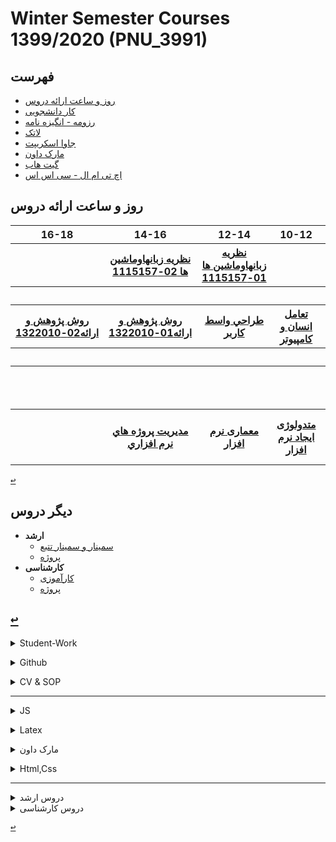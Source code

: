 # Winter Semester Courses 1399/2020 (PNU_3991)
<a name="TOC"></a>
## فهرست
- [روز و ساعت ارائه دروس](#Course-Table)
- [کار دانشجویی](#Student-Work)
- [رزومه - انگیزه نامه](#CV_SOP)
- [لاتک](#Latex)
- [جاوا اسکریپت](#JS)
- [مارک داون](#MD)
- [گیت هاب](#Github)
- [اچ تی ام ال - سی اس اس](#HTML)

<a name="Course-Table"></a>
## روز و ساعت ارائه دروس

<table style="width:100%">
  <tr>
    <th >16-18</th>
    <th >14-16</th>
    <th >12-14</th>
    <th>10-12</th>
    <th>8-10</th>
    <th>روز</th>
  </tr>
  <tr>
    <th ></th>
    <th ><a  href="https://github.com/AliRazavi-edu/PNU_3991/tree/master/_BSc/Theory-of-Languages-and-Machines">نظريه زبانهاوماشين ها 02-1115157</a></th>
    <th ><a href="https://github.com/AliRazavi-edu/PNU_3991/tree/master/_BSc/Theory-of-Languages-and-Machines" >نظريه زبانهاوماشين ها 01-1115157</a></th>
    <th></th>
    <th></th>
    <th>شنبه</th>
  </tr>
   <tr>
    <th ></th>
    <th ></th>
    <th></th>
    <th></th>
    <th ></th>
    <th>یک شنبه</th>
  </tr>
   <tr>
     <th ><a href="https://github.com/AliRazavi-edu/PNU_3991/tree/master/_BSc/ResearchAndPresentationMethods" >روش پژوهش و ارائه02-1322010</a> </th>
     <th ><a  href="https://github.com/AliRazavi-edu/PNU_3991/tree/master/_BSc/ResearchAndPresentationMethods">روش پژوهش و ارائه01-1322010</a></th>
     <th><a  href="https://github.com/AliRazavi-edu/PNU_3991/tree/master/_BSc/UserInterfaceDesgin">طراحي واسط كاربر</a></th>
     <th><a href="https://github.com/AliRazavi-edu/PNU_3991/tree/master/_BSc/HumanComputerInteraction">تعامل انسان و كامپيوتر</a></th>
    <th ></th>   
    <th>دوشنبه</th>
  </tr>
   <tr>
    <th ></th>
    <th ></th>
    <th></th>
    <th></th>
    <th ></th>
    <th>سه شنبه</th>
  </tr>
   <tr>
    <th ></th>
    <th ></th>
    <th></th>
    <th></th>
     <th ><a  href="https://github.com/AliRazavi-edu/PNU_3991/tree/master/_MSc/AdvancedAlgorithms">الگوريتم هاي پيشرفته</a></th>
    <th>چهارشنبه</th>
  </tr>
   <tr>
    <th ></th>
     <th ><a  href="https://github.com/AliRazavi-edu/PNU_3991/tree/master/_MSc/SoftwareProjectManagement">مديريت پروژه هاي نرم افزاري</a></th>
     <th ><a  href="https://github.com/AliRazavi-edu/PNU_3991/tree/master/_MSc/SoftwareArchitecture">معماری نرم افزار</a></th>
     <th><a  href="https://github.com/AliRazavi-edu/PNU_3991/tree/master/_MSc/SoftwareDevelopmentMethodologies">متدولوژی ایجاد نرم افزار</a></th>
    <th><a href="https://github.com/AliRazavi-edu/PNU_3991/tree/master/_MSc/AdvancedSoftwareEngineering">مهندسی نرم افزار پیشرفته</a></th>
    <th>پنج شنبه</th>
  </tr>
</table>

[<kbd>↩</kbd>](#TOC)

## دیگر دروس
- **ارشد**
    - [سمینار و سمینار تتبع](https://github.com/AliRazavi-edu/PNU_3991/tree/master/_MSc/Seminar)
    - [پروژه](https://github.com/AliRazavi-edu/PNU_3991/tree/master/_MSc/Theses)
- **کارشناسی**
    - [کارآموزی](https://github.com/AliRazavi-edu/PNU_3991/tree/master/_BSc/Internship)
    - [پروژه](https://github.com/AliRazavi-edu/PNU_3991/tree/master/_BSc/Project)
 
 [<kbd>↩</kbd>](#TOC)
-----------------------------------------
<a name="Student-Work"></a>
<details>
    <summary>Student-Work</summary>

> ## کار دانشجویی 
- طراحی رزومه
    - [محمد رضا بصیری](https://mrezabasiri.github.io/barayeman/)	 
    - [میر محمد کمالی](https://mir-mohammad.github.io/)   
    - [فاطمه وکیلی](https://fatemehvakili.github.io/)   
    - [فاطمه مرادی](https://ftemeh021.github.io/ftemeh-resume/)     
    - [سحر رجبی](https://saharrajabi.github.io/)   
- تایپ با لاتک
    - 
- ترجمه
    - [میر محمد کمالی](https://mir-mohammad.github.io/) 
    - [فاطمه وکیلی](https://fatemehvakili.github.io/)   

[<kbd>↩</kbd>](#TOC)

</details>

<a name="Github"></a>
<details>
    <summary>Github</summary>

> ##  GitHub آموزش 
- [آموزش گیت در سایت پچ ورک](http://jlord.us/patchwork/)
- [در یوتیوب _آقای عظیمیGitHub آموزش](https://www.youtube.com/watch?v=gLmCsU0ezd0&list=PL3Y-E4YSE4wa_TUfN7G3rAMIiu6vIeepT&index=2&t=0s&app=desktop)
- [All the Git-it Workshop completers!](https://github.com/jlord/patchwork)
- [آموزش میزبانی وب سایت با صفحات در گیت هاب](https://git.ir/teamtreehouse-hosting-a-website-with-github-pages/)
- [**An interactive git visualization to challenge and educate!**](https://learngitbranching.js.org/?demo)

>## آموزش گیت در سایت پچ ورک
- [میر محمد کمالی_jlordآموزش اضافه کردن نام کاربری به صفحه ی](https://aparat.com/v/fvq5a)

> ##  GitHubآموزش ساخت رزومه در
- [آموزش ایجاد وبسایت روی گیت هاب_سایت تاب لرن_سیدمصطفی علیایی ](https://toplearn.com/courses/2203/%D8%A2%D9%85%D9%88%D8%B2%D8%B4-%D8%A7%DB%8C%D8%AC%D8%A7%D8%AF-%D9%88%D8%A8%D8%B3%D8%A7%DB%8C%D8%AA-%D8%B1%D9%88%DB%8C-%DA%AF%DB%8C%D8%AA-%D9%87%D8%A7%D8%A8 )

[<kbd>↩</kbd>](#TOC)

</details>

<a name="CV_SOP"></a>
<details>
    <summary>CV & SOP</summary>

> ## (SOP)انگیزه نامه
- [ شخصی چیست و چه کاربردی دارد؟(SOP)انگیزه نامه](https://www.writeme.ir/sop-%D8%A7%D9%86%DA%AF%DB%8C%D8%B2%D9%87-%D9%86%D8%A7%D9%85%D9%87/)
----------
> ## نمونه رزومه دانشجویان  
+ [مهدی یزدی راد](https://mahdiyazdirad.github.io/)
    - [@mahdiyazdirad](https://github.com/mahdiyazdirad)
+ [محمد امانعلیخانی](https://md-akhi.github.io/)  
  -  [@md-akhi](https://github.com/md-akhi)
+ [مهدی سلطانمرادی](https://sultanmoradimehdi.github.io/resume/)
    - [@sultanmoradimehdi](https://github.com/sultanmoradimehdi/)  
  
+ [شهلا فتح الهی](https://shfathollahi.github.io)  
  -  [@shfathollahi](https://github.com/shfathollahi)
  
+ [بهرام اسد پور](https://akmcho.github.io)  
  - [@akmcho](https://github.com/akmcho)
  
+ [علی موسوی خرد](http://amkherad.ir/tabs/about/)  
  - [@amkherad](http://github.com/amkherad)

> ## نمونه قالب های رایگان(قابل دانلود)
- [قالب1](https://www.20script.ir/cards-html-resume-portfolio/)
- [قالب2](https://www.20script.ir/moticv-resume-cv-html5-template/)
- [قالب3](https://github.com/blackode/online-resume)
- [قالب4](https://github.com/jglovier/resume-template)
- [قالب5](https://github.com/izzydoesizzy/resumetemplate)
- [قالب6](https://github.com/rrdelaney/material-resume)
- [قالب6](https://github.com/rrdelaney/material-resume)
- [قالب7](https://superdevresources.com/html-resume-templates/)
- [قالب8](https://webkima.com/free-html-resume-templates/#13_%D9%82%D8%A7%D9%84%D8%A8_%D8%B1%D8%A7%DB%8C%DA%AF%D8%A7%D9%86_Resume)

[<kbd>↩</kbd>](#TOC)

</details>

-----------
<a name="JS"></a>
<details>
    <summary>JS</summary>

> ## آموزش جاوا اسکریپت
- . [گذراندن دوره js از سایت سولولرن](http://Sololearn.com)
- [Learn to code at home.](https://www.freecodecamp.org/)
- [toplearn.com](https://toplearn.com/courses/74/%D8%A2%D9%85%D9%88%D8%B2%D8%B4-%D9%85%D9%82%D8%AF%D9%85%D8%A7%D8%AA%DB%8C-%D8%AA%D8%A7-%D9%BE%DB%8C%D8%B4%D8%B1%D9%81%D8%AA%D9%87-%D8%AC%D8%A7%D9%88%D8%A7-%D8%A7%D8%B3%DA%A9%D8%B1%DB%8C%D9%BE%D8%AA)
- [w3schools](https://www.w3schools.com/js/default.asp)
- [The Modern JavaScript Tutorial](https://javascript.info/)
- [Coding With Basir](https://codingwithbasir.com/courses/learn-html-css/)
- [CodePen: Online Code Editor and Front End Web Developer](https://codepen.io/)
    - [Bootstrap Pricing Table](https://codepen.io/mrsahar/pen/yOVGBQ)
- [NODESCHOOL](https://nodeschool.io/)    

[<kbd>↩</kbd>](#TOC)
</details>

<a name="Latex"></a>
<details>
    <summary>Latex</summary>

> ## LaTeX آموزش 
- [LaTeX آموزش دکتر مس فروش ](http://mesforush.staff.shahroodut.ac.ir/category/%d8%a2%d9%85%d9%88%d8%b2%d8%b4-latex/)
- [(LaTeX) آموزش لاتک - مکتب خانه ](https://maktabkhooneh.org/course/%D8%A2%D9%85%D9%88%D8%B2%D8%B4-%D9%84%D8%AA%DA%A9-LaTeX-mk265/)
- [LaTeX آموزش زبان اصلی  ](https://git.ir/packtpub-latex-for-everyone-and-everything/)
> ## صفحه آرایی برخط بدون نصب لاتک
- [overleaf سایت ](https://www.overleaf.com/)
- [Fast math typesetting for the web](https://katex.org/)
> ## Texlive
- [دانلود تک لایو با حجم 4 گیگ](http://ctan.yazd.ac.ir/systems/texlive/Images/texlive2020-20200406.iso)

[<kbd>↩</kbd>](#TOC)

</details>

<a name="MD"></a>
<details>
    <summary>مارک داون</summary>

> ## آموزش مارک داون
- [Mark Down Notation](https://github.com/tchapi/markdown-cheatsheet)
- [Open source online Markdown editor](https://pandao.github.io/editor.md/en.html)
- [Markdown to create pages and table of contents](https://stackoverflow.com/questions/11948245/markdown-to-create-pages-and-table-of-contents)

[<kbd>↩</kbd>](#TOC)

</details>

<a name="HTML"></a>
<details>
    <summary>Html,Css</summary>

> ## Html,Css آموزش  
- [  از مقدماتیHtml,Cssآموزش](https://toplearn.com/courses/47/%D8%A2%D9%85%D9%88%D8%B2%D8%B4-html-%D9%88-css-%D8%A7%D8%B2-%D9%85%D9%82%D8%AF%D9%85%D8%A7%D8%AA%DB%8C)
- [  Html و Cssآموزش رایگان ](https://toplearn.com/courses/2165/%D8%A2%D9%85%D9%88%D8%B2%D8%B4-%D8%B1%D8%A7%DB%8C%DA%AF%D8%A7%D9%86-html-%D9%88-css)
- [   PSD به HTML و CSSآموزش تبدیل قالب ](https://toplearn.com/courses/4364/%D8%A2%D9%85%D9%88%D8%B2%D8%B4-%D8%AA%D8%A8%D8%AF%DB%8C%D9%84-%D9%82%D8%A7%D9%84%D8%A8-psd-%D8%A8%D9%87-html-%D9%88-css)
- [  آموزش طراحی سایت (رایگان) ](https://toplearn.com/courses/4287/%D8%A2%D9%85%D9%88%D8%B2%D8%B4-%D8%B7%D8%B1%D8%A7%D8%AD%DB%8C-%D8%B3%D8%A7%DB%8C%D8%AA-(%D8%B1%D8%A7%DB%8C%DA%AF%D8%A7%D9%86))
- [  ( UI ) دوره طراحی رابط کاربری ](https://toplearn.com/courses/2135/%D8%AF%D9%88%D8%B1%D9%87-%D8%B7%D8%B1%D8%A7%D8%AD%DB%8C-%D8%B1%D8%A7%D8%A8%D8%B7-%DA%A9%D8%A7%D8%B1%D8%A8%D8%B1%DB%8C-(-ui-))

[<kbd>↩</kbd>](#TOC)
</details>

-------------------------------------
<details>
    <summary>دروس ارشد</summary>

> ## دروس ارشد
[1115025_01	الگوريتم هاي پيشرفته	3](https://github.com/AliRazavi-edu/PNU_3991/tree/master/_MSc/AdvancedAlgorithms)
<br>
[1115026_01	مهندسي نرم افزارپيشرفته	3](https://github.com/AliRazavi-edu/PNU_3991/tree/master/_MSc/AdvancedSoftwareEngineering)
<br>
[1115280_01	معماري نرم افزار	3](https://github.com/AliRazavi-edu/PNU_3991/tree/master/_MSc/SoftwareArchitecture)
<br>
[1115282_01	متدولوژي ايجاد نرم افزار	3](https://github.com/AliRazavi-edu/PNU_3991/tree/master/_MSc/SoftwareDevelopmentMethodologies)
<br>
[1115272_01	مديريت پروژه هاي نرم افزاري	2](https://github.com/AliRazavi-edu/PNU_3991/tree/master/_MSc/SoftwareProjectManagement)
<br>
---
[1115029_02	سمينار	2](https://github.com/AliRazavi-edu/PNU_3991/tree/master/_MSc/MscSeminar-1)
<br>
[1115257_03	سمينار ( تحقيق و تتبع نظري )	2](https://github.com/AliRazavi-edu/PNU_3991/tree/master/_MSc/MscSeminar-2)
<br>

[<kbd>↩</kbd>](#TOC)

</details>

<details>
    <summary>دروس کارشناسی</summary>
    
> ## دروس کارشناسی
[1115133_01	شيوه ارائه مطالب علمي وفني	2](https://github.com/AliRazavi-edu/PNU_3991/tree/master/_BSc/ResearchAndPresentationMethods)
<br>
[1115157_01 & 02	نظريه زبانهاوماشين ها	3](https://github.com/AliRazavi-edu/PNU_3991/tree/master/_BSc/Theory-of-Languages-and-Machines)
<br>
[1322010_01 & 02	روش پژوهش و ارائه	2](https://github.com/AliRazavi-edu/PNU_3991/tree/master/_BSc/ResearchAndPresentationMethods)
<br>
[1322100_01	برنامه نويسي وب	3](https://github.com/AliRazavi-edu/PNU_3991/tree/master/_BSc/WebProgramming)
<br>
[1322108_01	تعامل انسان و كامپيوتر	3](https://github.com/AliRazavi-edu/PNU_3991/tree/master/_BSc/HumanComputerInteraction)
<br>
[1322110_01	طراحي واسط كاربر	3](https://github.com/AliRazavi-edu/PNU_3991/tree/master/_BSc/UserInterfaceDesgin)
<br>
---
[1322029_02 & 1115132_02	كارآموزي	1](https://github.com/AliRazavi-edu/PNU_3991/tree/master/_BSc/Internship)
<br>
[1115098_02	پروژه	3](https://github.com/AliRazavi-edu/PNU_3991/tree/master/_BSc/Project/1115098_02)
<br>
[1322035_01	پروژه فناوري اطلاعات	3](https://github.com/AliRazavi-edu/PNU_3991/tree/master/_BSc/Project/1322035_01)
<br>
[1322094_02	پروژه پاياني	3](https://github.com/AliRazavi-edu/PNU_3991/tree/master/_BSc/Project/1322094_02)
<br>


</details>

[<kbd>↩</kbd>](#TOC)
